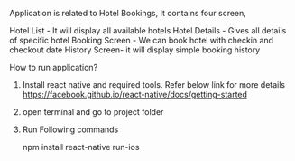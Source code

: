 
Application is related to Hotel Bookings, It contains four screen, 

Hotel List - It will display all available hotels
Hotel Details - Gives all details of specific hotel
Booking Screen - We can book hotel with checkin and checkout date
History Screen- it will display simple booking history


How to run application?

1. Install react native and required tools. Refer below link for more details
     https://facebook.github.io/react-native/docs/getting-started

2. open terminal and go to project folder 

3. Run Following commands
    
	npm install
	react-native run-ios